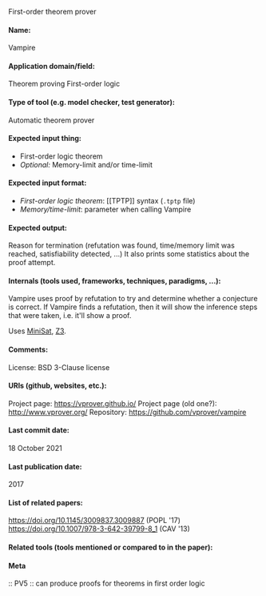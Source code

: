First-order theorem prover

#### Name:
Vampire

#### Application domain/field:
Theorem proving
First-order logic

#### Type of tool (e.g. model checker, test generator):
Automatic theorem prover

#### Expected input thing:
- First-order logic theorem
- *Optional:* Memory-limit and/or time-limit

#### Expected input format:
- *First-order logic theorem*: [[TPTP]] syntax (`.tptp` file)
- *Memory/time-limit*: parameter when calling Vampire

#### Expected output:
Reason for termination (refutation was found, time/memory limit was reached, satisfiability detected, ...)
It also prints some statistics about the proof attempt.

#### Internals (tools used, frameworks, techniques, paradigms, ...):
Vampire uses proof by refutation to try and determine whether a conjecture is correct. If Vampire finds a refutation, then it will show the  inference steps that were taken, i.e. it'll show a proof.

Uses [MiniSat](../Solvers/SAT/MiniSat.md), [Z3](../Solvers/SMT/Z3.md).

#### Comments:
License: BSD 3-Clause license

#### URIs (github, websites, etc.):
Project page: https://vprover.github.io/
Project page (old one?): http://www.vprover.org/
Repository: https://github.com/vprover/vampire

#### Last commit date:
18 October 2021

#### Last publication date:
2017

#### List of related papers:
https://doi.org/10.1145/3009837.3009887 (POPL '17)
https://doi.org/10.1007/978-3-642-39799-8_1 (CAV '13)

#### Related tools (tools mentioned or compared to in the paper):

#### Meta
:: PV5 :: can produce proofs for theorems in first order logic